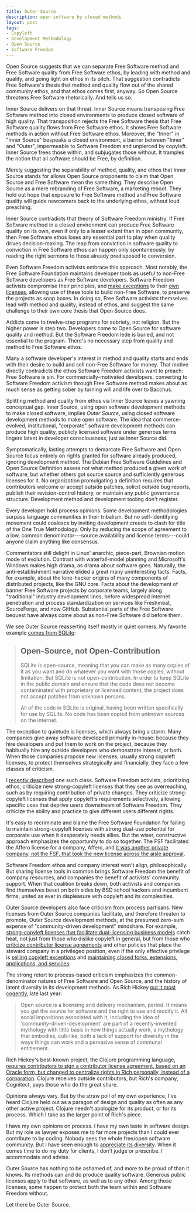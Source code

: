 ```yaml
---
title: Outer Source
description: open software by closed methods
layout: post
tags:
- Copyleft
- Development Methodology
- Open Source
- Software Freedom
---
```


Open Source suggests that we can separate Free Software method and Free Software quality from Free Software ethos, by leading with method and quality, and going light on ethos in its pitch.  That suggestion contradicts Free Software's thesis that method and quality flow out of the shared community ethos, and that ethos comes first, anyway.  So Open Source threatens Free Software rhetorically.  And tells us so.

Inner Source delivers on that threat.  Inner Source means transposing Free Software method into closed environments to produce closed software of high quality.  That transposition rejects the Free Software thesis that Free Software quality flows from Free Software ethos.  It shows Free Software methods in action without Free Software ethos.  Moreover, the "Inner" in "Inner Source" bespeaks a closed environment, a barrier between "Inner" and "Outer", impermeable to Software Freedom and unpierced by copyleft.  Inner Source frees those within, and subjugates those without.  It tramples the notion that all software should be Free, by definition.

Merely suggesting the separability of method, quality, and ethos that Inner Source stands for allows Open Source proponents to claim that Open Source and Free Software mean the same thing.  They describe Open Source as a mere rebranding of Free Software, a marketing reboot.  They hold out hope that exposure to Free Software method and Free Software quality will guide newcomers back to the underlying ethos, without loud preaching.

Inner Source contradicts that theory of Software Freedom ministry.  If Free Software method in a closed environment can produce Free Software quality on its own, even if only to a lesser extent than in open community, then Free Software ethos loses any essential part to play when quality drives decision-making.  The leap from conviction in software quality to conviction in Free Software ethos can happen only spontaneously, by reading the right sermons to those already predisposed to conversion.

Even Software Freedom activists embrace this approach.  Most notably, the Free Software Foundation maintains developer tools as useful to non-Free Software developers as Free Software developers.  Software Freedom activists compromise their principles, and [make exceptions](https://www.gnu.org/software/classpath/license.html) to their [own licenses](https://www.gnu.org/licenses/gcc-exception-3.1-faq.en.html), allowing use of these tools to build non-Free Software, to preserve the projects as soap boxes.  In doing so, Free Software activists themselves lead with method and quality, instead of ethos, and suggest the same challenge to their own core thesis that Open Source does.

Addicts come to twelve-step programs for sobriety, not religion.  But the higher power is step two.  Developers come to Open Source for software quality and method.  But the Software Freedom lede is buried, and not essential to the program.  There's no necessary step from quality and method to Free Software ethos.

Many a software developer's interest in method and quality starts and ends with their desire to build and sell non-Free Software for money.  That motive directly contradicts the ethos Software Freedom activists want to preach: Free Software is sin.  For commercially-motivated developers, converting to Software Freedom activism through Free Software method makes about as much sense as getting sober by turning will and life over to Bacchus.

Splitting method and quality from ethos via Inner Source leaves a yawning conceptual gap.  Inner Source, using open software development methods to make closed software, implies _Outer Source_, using closed software development methods to make open software.  The idea that commerce-evolved, institutional, "corporate" software development methods can produce high quality, publicly licensed software under generous terms lingers latent in developer consciousness, just as Inner Source did.

Symptomatically, lasting attempts to demarcate Free Software and Open Source focus entirely on rights granted for software already produced, ignoring development method.  The Debian Free Software Guidelines and Open Source Definition assess not what method produced a given work of software, but whether others got source source and sufficiently generous licenses for it.  No organization promulgating a definition requires that contributors welcome or accept outside patches, solicit outside bug reports, publish their revision-control history, or maintain any public governance structure.  Development method and development tooling don't register.

Every developer hold process opinions.  Some development methodologies surpass language communities in their tribalism.  But no self-identifying movement could coalesce by inviting development creeds to clash for title of the One True Methodology.  Only by reducing the scope of agreement to a low, common denominator---source availability and license terms---could anyone claim anything like consensus.

Commentators still delight in Linux' anarchic, piece-part, Brownian motion mode of evolution.  Contrast with waterfall-model planning and Microsoft's Windows makes high drama, as drama about software goes.  Naturally, the anti-establishment narrative elided a great many uninteresting facts.  Facts, for example, about the lone-hacker origins of many components of distributed projects, like the GNU core.  Facts about the development of banner Free Software projects by corporate teams, largely along "traditional" industry development lines, before widespread Internet penetration and process standardization on services like Freshmeat, SourceForge, and now GitHub.  Substantial parts of the Free Software bequest have always come about as non-Free Software did before them.

We see Outer Source reasserting itself mostly in quiet corners.  My favorite example [comes from SQLite](https://www.sqlite.org/copyright.html#notopencontrib):

> ## Open-Source, not Open-Contribution
>
> SQLite is open-source, meaning that you can make as many copies of it as you want and do whatever you want with those copies, without limitation.  But SQLite is not open-contribution.  In order to keep SQLite in the public domain and ensure that the code does not become contaminated with proprietary or licensed content, the project does not accept patches from unknown persons.
>
> All of the code in SQLite is original, having been written specifically for use by SQLite.  No code has been copied from unknown sources on the internet.

The exception to quietude is licenses, which always bring a storm.  Many companies give away software developed primarily in-house: because they hire developers and put them to work on the project, because they habitually hire any outside developers who demonstrate interest, or both.  When those companies propose new licenses, usually strong copyleft licenses, to protect themselves strategically and financially, they face a few classes of criticism.

I [recently described](https://writing.kemitchell.com/2018/11/04/Copyleft-Bust-Up.html) one such class.  Software Freedom activists, prioritizing ethos, criticize new strong-copyleft licenses that they see as overreaching, such as by requiring contribution of private changes.  They criticize strong-copyleft licenses that apply copyleft's requirements selectively, allowing specific uses that deprive users downstream of Software Freedom.  They criticize the ability and practice to give different users different rights.

It's easy to recriminate and blame the Free Software Foundation for failing to maintain strong-copyleft licenses with strong dual-use potential for corporate use when it desperately needs allies.  But the wiser, constructive approach emphasizes the opportunity to do so together.  The FSF facilitated the Affero license for a company, Affero, and [it was another private company, not the FSF, that took the new license across the aisle approval](http://lists.opensource.org/pipermail/license-review_lists.opensource.org/2008-January/000058.html).

Software Freedom ethos and company interest won't align, philosophically.  But sharing license tools in common brings Software Freedom the benefit of company resources, and companies the benefit of activists' community support.  When that coalition breaks down, both activists and companies find themselves beset on both sides by BSD school hackers and incumbent firms, united as ever in displeasure with copyleft and its complexities.

Outer Source developers also face criticism from process partisans.  New licenses from Outer Source companies facilitate, and therefore threaten to promote, Outer Source development methods, at the presumed zero-sum expense of "community-driven development" mindshare.  For example, [strong-copyleft licenses that facilitate dual-licensing business models](https://github.com/licensezero/parity-public-license) catch heat, not just from those who dislike copyleft in general, but from those who [criticize contributor license agreements](https://writing.kemitchell.com/2018/01/06/CLAs-Are-Not-a-Sham.html) and other policies that place the steward company in a privileged position, even if the only effective privilege is [selling copyleft exceptions](https://www.fsf.org/blogs/rms/selling-exceptions) and [maintaining closed forks, extensions, applications, and services](https://www.mongodb.com/cloud/atlas).

The strong retort to process-based criticism emphasizes the common-denominator natures of Free Software and Open Source, and the history of latent diversity in its development methods.  As Rich Hickey [put it most cogently](https://gist.github.com/richhickey/1563cddea1002958f96e7ba9519972d9), late last year:

> Open source is a licensing and delivery mechanism, period.  It means you get the source for software and the right to use and modify it.  All social impositions associated with it, including the idea of 'community-driven-development' are part of a recently-invented mythology with little basis in how things actually work, a mythology that embodies, cult-like, both a lack of support for diversity in the ways things can work and a pervasive sense of communal entitlement.

Rich Hickey's best-known project, the Clojure programming language, [requires contributors to sign a contributor license agreement, based on an Oracle form, but changed to centralize rights in Rich personally, instead of a corporation](https://clojure.org/community/contributing).  Clojure receives outside contributors, but Rich's company, Cognitect, pays those who do the great share.

Opinions always vary.  But by the straw poll of my own experience, I've heard Clojure held out as a paragon of design and quality as often as any other active project.  Clojure needn't apologize for its product, or for its process.  Which I take as the larger point of Rich's piece.

I have my own opinions on process.  I have my own taste in software design.  But my role as lawyer exposes me to far more projects than I could ever contribute to by coding.  Nobody sees the whole free/open software community.  But I have seen enough to [appreciate its diversity](https://writing.kemitchell.com/2016/05/13/What-Open-Source-Means.html).  When it comes time to do my duty for clients, I don't judge or prescribe.  I accommodate and advise.

Outer Source has nothing to be ashamed of, and more to be proud of than it knows.  Its methods can and do produce quality software.  Generous public licenses apply to that software, as well as to any other.  Among those licenses, some happen to protect both the team within and Software Freedom without.

Let there be Outer Source.
